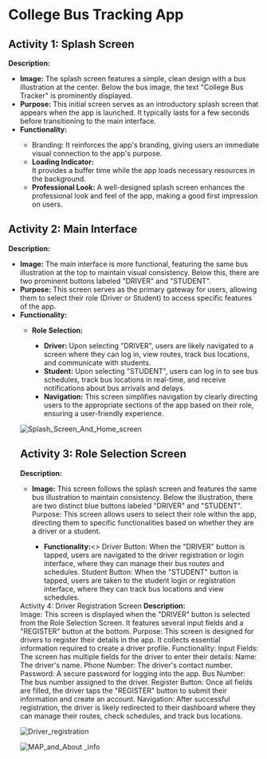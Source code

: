# College Bus Tracking App
<H2>Activity 1: Splash Screen</H2>
<b>Description:</b><br>
<ul>
<li><b>Image:</b> The splash screen features a simple, clean design with a bus illustration at the center. Below the bus image, the text "College Bus Tracker" is prominently displayed.
</li>
<li><b>Purpose:</b> This initial screen serves as an introductory splash screen that appears when the app is launched. It typically lasts for a few seconds before transitioning to the main interface.</li>
<li><b>Functionality:</b></li>
  <ul>
<li>Branding: It reinforces the app's branding, giving users an immediate visual connection to the app's purpose.</li>
<li><b>Loading Indicator:</b></li> It provides a buffer time while the app loads necessary resources in the background.
<li><b>Professional Look:</b> A well-designed splash screen enhances the professional look and feel of the app, making a good first impression on users.</li>
</ul>
</ul>
<H2>Activity 2: Main Interface</H2>
<b>Description:</b><br>
<ul>
<li><b>Image:</b> The main interface is more functional, featuring the same bus illustration at the top to maintain visual consistency. Below this, there are two prominent buttons labeled "DRIVER" and "STUDENT".</li>
<li><b>Purpose:</b> This screen serves as the primary gateway for users, allowing them to select their role (Driver or Student) to access specific features of the app.</li>
<li><b>Functionality:</b></li>
  <ul>
<li><b>Role Selection:</b></li>
  <ul>
<li><b>Driver:</b> Upon selecting "DRIVER", users are likely navigated to a screen where they can log in, view routes, track bus locations, and communicate with students.</li>
<li><b>Student:</b> Upon selecting "STUDENT", users can log in to see bus schedules, track bus locations in real-time, and receive notifications about bus arrivals and delays.</li>
<li><b>Navigation:</b> This screen simplifies navigation by clearly directing users to the appropriate sections of the app based on their role, ensuring a user-friendly experience.</li>
  </ul>
</ul>

![Splash_Screen_And_Home_screen](https://github.com/srinivas21109/College-Bus-Tracker-App/assets/119849011/eda99255-0792-4c90-a24b-583ea3eb9610)

<H2>Activity 3: Role Selection Screen</H2>
<b>Description:</b><br> 
<ul>
<li><b>Image:</b> This screen follows the splash screen and features the same bus illustration to maintain consistency. Below the illustration, there are two distinct blue buttons labeled "DRIVER" and "STUDENT".
Purpose: This screen allows users to select their role within the app, directing them to specific functionalities based on whether they are a driver or a student.</li>
<ul>
  <li><b>Functionality:</b><>
Driver Button: When the "DRIVER" button is tapped, users are navigated to the driver registration or login interface, where they can manage their bus routes and schedules.
Student Button: When the "STUDENT" button is tapped, users are taken to the student login or registration interface, where they can track bus locations and view schedules.
</ul>
</ul>
Activity 4: Driver Registration Screen
<b>Description:</b><br>
Image: This screen is displayed when the "DRIVER" button is selected from the Role Selection Screen. It features several input fields and a "REGISTER" button at the bottom.
Purpose: This screen is designed for drivers to register their details in the app. It collects essential information required to create a driver profile.
Functionality:
Input Fields: The screen has multiple fields for the driver to enter their details:
Name: The driver's name.
Phone Number: The driver's contact number.
Password: A secure password for logging into the app.
Bus Number: The bus number assigned to the driver.
Register Button: Once all fields are filled, the driver taps the "REGISTER" button to submit their information and create an account.
Navigation: After successful registration, the driver is likely redirected to their dashboard where they can manage their routes, check schedules, and track bus locations.

![Driver_registration](https://github.com/srinivas21109/College-Bus-Tracker-App/assets/119849011/90b3ace6-efc1-4fb9-86f3-5466fae82cec)

![MAP_and_About _info](https://github.com/srinivas21109/College-Bus-Tracker-App/assets/119849011/62db10b7-9b8a-49ff-bb06-f021f4149cd0)


